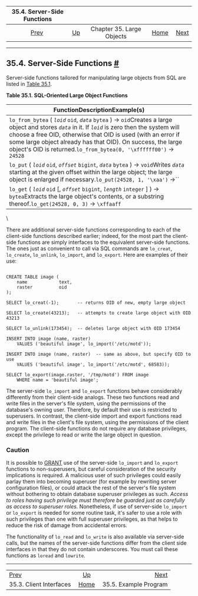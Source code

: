 <!--?xml version="1.0" encoding="UTF-8" standalone="no"?-->

|              35.4. Server-Side Functions              |                                                     |                           |                                                       |                                                      |
| :---------------------------------------------------: | :-------------------------------------------------- | :-----------------------: | ----------------------------------------------------: | ---------------------------------------------------: |
| [Prev](lo-interfaces.html "35.3. Client Interfaces")  | [Up](largeobjects.html "Chapter 35. Large Objects") | Chapter 35. Large Objects | [Home](index.html "PostgreSQL 17devel Documentation") |  [Next](lo-examplesect.html "35.5. Example Program") |

***

## 35.4. Server-Side Functions [#](#LO-FUNCS)

Server-side functions tailored for manipulating large objects from SQL are listed in [Table 35.1](lo-funcs.html#LO-FUNCS-TABLE "Table 35.1. SQL-Oriented Large Object Functions").

**Table 35.1. SQL-Oriented Large Object Functions**

| FunctionDescriptionExample(s)                                                                                                                                                                                                                                                                                                                                 |
| ------------------------------------------------------------------------------------------------------------------------------------------------------------------------------------------------------------------------------------------------------------------------------------------------------------------------------------------------------------- |
| `lo_from_bytea` ( *`loid`* `oid`, *`data`* `bytea` ) → `oid`Creates a large object and stores *`data`* in it. If *`loid`* is zero then the system will choose a free OID, otherwise that OID is used (with an error if some large object already has that OID). On success, the large object's OID is returned.`lo_from_bytea(0, '\xffffff00')` → `24528` |
| `lo_put` ( *`loid`* `oid`, *`offset`* `bigint`, *`data`* `bytea` ) → `void`Writes *`data`* starting at the given offset within the large object; the large object is enlarged if necessary.`lo_put(24528, 1, '\xaa')` →``                                                                                                                                 |
| `lo_get` ( *`loid`* `oid` \[, *`offset`* `bigint`, *`length`* `integer` ] ) → `bytea`Extracts the large object's contents, or a substring thereof.`lo_get(24528, 0, 3)` → `\xffaaff`                                                                                                                                                                      |

\

There are additional server-side functions corresponding to each of the client-side functions described earlier; indeed, for the most part the client-side functions are simply interfaces to the equivalent server-side functions. The ones just as convenient to call via SQL commands are `lo_creat`, `lo_create`, `lo_unlink`, `lo_import`, and `lo_export`. Here are examples of their use:

```

CREATE TABLE image (
    name            text,
    raster          oid
);

SELECT lo_creat(-1);       -- returns OID of new, empty large object

SELECT lo_create(43213);   -- attempts to create large object with OID 43213

SELECT lo_unlink(173454);  -- deletes large object with OID 173454

INSERT INTO image (name, raster)
    VALUES ('beautiful image', lo_import('/etc/motd'));

INSERT INTO image (name, raster)  -- same as above, but specify OID to use
    VALUES ('beautiful image', lo_import('/etc/motd', 68583));

SELECT lo_export(image.raster, '/tmp/motd') FROM image
    WHERE name = 'beautiful image';
```

The server-side `lo_import` and `lo_export` functions behave considerably differently from their client-side analogs. These two functions read and write files in the server's file system, using the permissions of the database's owning user. Therefore, by default their use is restricted to superusers. In contrast, the client-side import and export functions read and write files in the client's file system, using the permissions of the client program. The client-side functions do not require any database privileges, except the privilege to read or write the large object in question.

### Caution

It is possible to [GRANT](sql-grant.html "GRANT") use of the server-side `lo_import` and `lo_export` functions to non-superusers, but careful consideration of the security implications is required. A malicious user of such privileges could easily parlay them into becoming superuser (for example by rewriting server configuration files), or could attack the rest of the server's file system without bothering to obtain database superuser privileges as such. *Access to roles having such privilege must therefore be guarded just as carefully as access to superuser roles.* Nonetheless, if use of server-side `lo_import` or `lo_export` is needed for some routine task, it's safer to use a role with such privileges than one with full superuser privileges, as that helps to reduce the risk of damage from accidental errors.

The functionality of `lo_read` and `lo_write` is also available via server-side calls, but the names of the server-side functions differ from the client side interfaces in that they do not contain underscores. You must call these functions as `loread` and `lowrite`.

***

|                                                       |                                                       |                                                      |
| :---------------------------------------------------- | :---------------------------------------------------: | ---------------------------------------------------: |
| [Prev](lo-interfaces.html "35.3. Client Interfaces")  |  [Up](largeobjects.html "Chapter 35. Large Objects")  |  [Next](lo-examplesect.html "35.5. Example Program") |
| 35.3. Client Interfaces                               | [Home](index.html "PostgreSQL 17devel Documentation") |                                35.5. Example Program |

